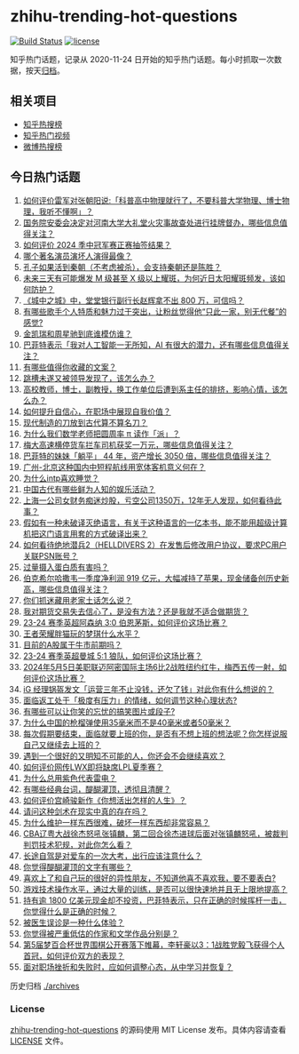 # zhihu-trending-hot-questions

[![Build Status](https://github.com/justjavac/zhihu-trending-hot-questions/workflows/ci/badge.svg?branch=master)](https://github.com/justjavac/zhihu-trending-hot-questions/actions)
[![license](https://img.shields.io/github/license/justjavac/zhihu-trending-hot-questions)](https://github.com/justjavac/zhihu-trending-hot-questions/blob/master/LICENSE)

知乎热门话题，记录从 2020-11-24
日开始的知乎热门话题。每小时抓取一次数据，按天[归档](./archives)。

## 相关项目

- [知乎热搜榜](https://github.com/justjavac/zhihu-trending-top-search)
- [知乎热门视频](https://github.com/justjavac/zhihu-trending-hot-video)
- [微博热搜榜](https://github.com/justjavac/weibo-trending-hot-search)

## 今日热门话题

<!-- BEGIN -->
<!-- 最后更新时间 Mon May 06 2024 01:13:06 GMT+0800 (China Standard Time) -->

1. [如何评价雷军对张朝阳说:「科普高中物理就行了，不要科普大学物理、博士物理，我听不懂啊」？](https://www.zhihu.com/question/654985250)
1. [国务院安委会决定对河南大学大礼堂火灾事故查处进行挂牌督办，哪些信息值得关注？](https://www.zhihu.com/question/655029722)
1. [如何评价 2024 季中冠军赛正赛抽签结果？](https://www.zhihu.com/question/655055327)
1. [哪个著名演员演坏人演得最像？](https://www.zhihu.com/question/477686710)
1. [孔子如果活到秦朝（不考虑被杀），会支持秦朝还是陈胜？](https://www.zhihu.com/question/652082334)
1. [未来三天有可能爆发 M 级甚至 X 级以上耀斑，为何近日太阳耀斑频发，该如何防护？](https://www.zhihu.com/question/655053073)
1. [《城中之城》中，堂堂银行副行长赵辉拿不出 800 万，可信吗？](https://www.zhihu.com/question/652919171)
1. [有哪些歌手个人特质和魅力过于突出，让粉丝觉得他“只此一家，别无代餐”的感觉?](https://www.zhihu.com/question/646966631)
1. [金凯瑞和周星驰到底谁模仿谁？](https://www.zhihu.com/question/27546842)
1. [巴菲特表示「我对人工智能一无所知，AI 有很大的潜力，还有哪些信息值得关注？](https://www.zhihu.com/question/654980256)
1. [有哪些值得你收藏的文案？](https://www.zhihu.com/question/654931863)
1. [跳槽未遂又被领导发现了，该怎么办？](https://www.zhihu.com/question/652234843)
1. [高校教师，博士，副教授，换工作单位后遭到系主任的排挤，影响心情，该怎么办？](https://www.zhihu.com/question/653677487)
1. [如何提升自信心，在职场中展现自我价值？](https://www.zhihu.com/question/654842553)
1. [现代制造的刀放到古代算不算名刀？](https://www.zhihu.com/question/411561262)
1. [为什么我们数学老师把圆周率 π 读作「派」？](https://www.zhihu.com/question/29529981)
1. [梅大高速横停货车拦车司机获奖一万元，哪些信息值得关注？](https://www.zhihu.com/question/654935217)
1. [巴菲特的妹妹「躺平」 44 年，资产增长 3050 倍，哪些信息值得关注？](https://www.zhihu.com/question/654478226)
1. [广州-北京这种国内中短程航线用宽体客机意义何在？](https://www.zhihu.com/question/654941379)
1. [为什么intp喜欢睡觉？](https://www.zhihu.com/question/507183959)
1. [中国古代有哪些鲜为人知的娱乐活动？](https://www.zhihu.com/question/23068417)
1. [上海一公司女财务痴迷炒股，亏空公司1350万，12年无人发现，如何看待此事？](https://www.zhihu.com/question/654927138)
1. [假如有一种未破译灭绝语言，有关于这种语言的一亿本书，能不能用超级计算机把这门语言用套的方式破译出来？](https://www.zhihu.com/question/654987954)
1. [如何看待绝地潜兵2（HELLDIVERS 2）在发售后修改用户协议，要求PC用户关联PSN账号？](https://www.zhihu.com/question/654945800)
1. [过量摄入蛋白质有害吗？](https://www.zhihu.com/question/652870348)
1. [伯克希尔哈撒韦一季度净利润 919 亿元，大幅减持了苹果，现金储备创历史新高，哪些信息值得关注？](https://www.zhihu.com/question/654974709)
1. [你们抓迷藏用老家土话怎么说？](https://www.zhihu.com/question/650057060)
1. [我对期货交易失去信心了，是没有方法？还是我就不适合做期货？](https://www.zhihu.com/question/607628138)
1. [23-24 赛季英超阿森纳 3:0 伯恩茅斯，如何评价这场比赛？](https://www.zhihu.com/question/654966316)
1. [王者荣耀胖猫玩的梦琪什么水平？](https://www.zhihu.com/question/654891196)
1. [目前的A股属于牛市前期吗？](https://www.zhihu.com/question/654096155)
1. [23-24 赛季英超曼城 5:1 狼队，如何评价这场比赛？](https://www.zhihu.com/question/654985312)
1. [2024年5月5日美职联迈阿密国际主场6比2战胜纽约红牛，梅西五传一射，如何评价这场比赛？](https://www.zhihu.com/question/655012967)
1. [iG 经理锅盔发文「运营三年不止没钱，还欠了钱」对此你有什么想说的？](https://www.zhihu.com/question/654368054)
1. [面临返工处于「极度有压力」的情绪，如何调节这种心理状态?](https://www.zhihu.com/question/654470003)
1. [有哪些可以让你笑的忘忧的搞笑图片或段子?](https://www.zhihu.com/question/629232862)
1. [为什么中国的枪榴弹使用35毫米而不是40毫米或者50毫米？](https://www.zhihu.com/question/653654509)
1. [每次假期要结束，面临就要上班的你，是否有不想上班的想法呢？你怎样说服自己又继续去上班的？](https://www.zhihu.com/question/654953812)
1. [遇到一个很好的又明知不可能的人，你还会不会继续喜欢？](https://www.zhihu.com/question/654222658)
1. [如何评价网传LWX即将缺席LPL夏季赛？](https://www.zhihu.com/question/654898800)
1. [为什么总用紫色代表雷电？](https://www.zhihu.com/question/632850152)
1. [有哪些经典台词，醍醐灌顶，透彻且清醒？](https://www.zhihu.com/question/654481002)
1. [如何评价宫崎骏新作《你想活出怎样的人生》？](https://www.zhihu.com/question/651357776)
1. [请问这种剑术在现实中真的存在吗？](https://www.zhihu.com/question/654949363)
1. [为什么维护一样东西很难，破坏一样东西却非常容易？](https://www.zhihu.com/question/653890759)
1. [CBA辽粤大战徐杰怒吼张镇麟，第二回合徐杰进球后面对张镇麟怒吼，被裁判判罚技术犯规，对此你怎么看？](https://www.zhihu.com/question/654927493)
1. [长途自驾是对爱车的一次大考，出行应该注意什么？](https://www.zhihu.com/question/654584928)
1. [你觉得醍醐灌顶的文字有哪些？](https://www.zhihu.com/question/654979318)
1. [喜欢上了和自己玩的很好的异性朋友，不知道他喜不喜欢我，要不要表白?](https://www.zhihu.com/question/654620013)
1. [游戏技术操作水平，通过大量的训练，是否可以很快速地并且无上限地提高？](https://www.zhihu.com/question/652945005)
1. [持有逾 1800 亿美元现金却不投资，巴菲特表示，只在正确的时候挥杆一击，你觉得什么是正确的时候？](https://www.zhihu.com/question/655002697)
1. [被医生误诊是一种什么体验？](https://www.zhihu.com/question/51670858)
1. [你觉得被严重低估的作家和文学作品分别是？](https://www.zhihu.com/question/530571121)
1. [第5届梦百合杯世界围棋公开赛落下帷幕，李轩豪以3：1战胜党毅飞获得个人首冠，如何评价双方的表现？](https://www.zhihu.com/question/654954538)
1. [面对职场挫折和失败时，应如何调整心态，从中学习并恢复？](https://www.zhihu.com/question/654842735)

<!-- END -->

历史归档 [./archives](./archives)

### License

[zhihu-trending-hot-questions](https://github.com/justjavac/zhihu-trending-hot-questions)
的源码使用 MIT License 发布。具体内容请查看 [LICENSE](./LICENSE) 文件。
